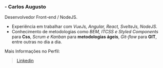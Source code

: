 ### - Carlos Augusto

Desenvolvedor Front-end / NodeJS.

- Experiência em trabalhar com _VueJs, Angular, React, SvelteJs, NodeJS._
- Conhecimento de metodologias como _BEM, ITCSS e Styled Components_ para **Css**, _Scrum e Kanban_ para **metodologias ágeis**, _Git-flow_ para **GIT**, entre outras no dia a dia.

Mais Informações no Perfil:
> [Linkedin](https://www.linkedin.com/in/carlosxell/)
